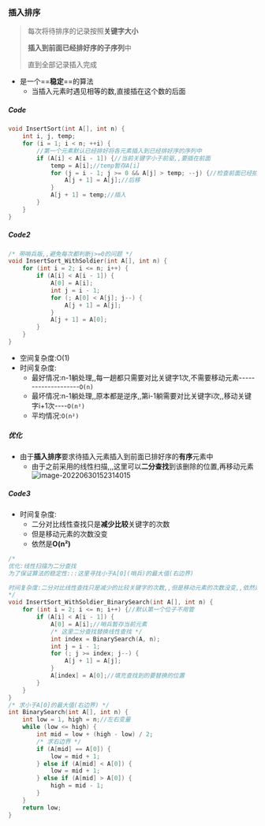 ### 插入排序

> 每次将待排序的记录按照**关键字大小**
>
> **插入到前面已经排好序的子序列**中
>
> 直到全部记录插入完成

- 是一个==**稳定**==的算法
  - 当插入元素时遇见相等的数,直接插在这个数的后面

##### Code

```c++
void InsertSort(int A[], int n) {
	int i, j, temp;
	for (i = 1; i < n; ++i) {
		//第一个元素默认已经排好将各元素插入到已经排好序的序列中
		if (A[i] < A[i - 1]) {//当前关键字小于前驱,,要插在前面
			temp = A[i];//temp暂存A[i]
			for (j = i - 1; j >= 0 && A[j] > temp; --j) {//检查前面已经拍好序的元素
				A[j + 1] = A[j];//后移
			}
			A[j + 1] = temp;//插入
		}
	}
}
```

##### Code2

```c++
/* 带哨兵版,,避免每次都判断j>=0的问题 */
void InsertSort_WithSoldier(int A[], int n) {
	for (int i = 2; i <= n; i++) {
		if (A[i] < A[i - 1]) {
			A[0] = A[i];
			int j = i - 1;
			for (; A[0] < A[j]; j--) {
				A[j + 1] = A[j];
			}
			A[j + 1] = A[0];
		}
	}
}
```

- 空间复杂度:O(1)
- 时间复杂度:
  - 最好情况:n-1躺处理,,每一趟都只需要对比关键字1次,不需要移动元素--------------------`O(n)`
  - 最坏情况:n-1躺处理,,原本都是逆序,,第i-1躺需要对比关键字i次,,移动关键字i+1次----`O(n²)`
  - 平均情况:`O(n²)`

##### 优化

- 由于**插入排序**要求待插入元素插入到前面已排好序的**有序**元素中
  - 由于之前采用的线性扫描,,,这里可以**二分查找**到该删除的位置,再移动元素![image-20220630152314015](https://cdn.jsdelivr.net/gh/DZX-hhh/Pictures/images/image-20220630152314015.png)

##### Code3

- 时间复杂度:
  - 二分对比线性查找只是**减少比较**关键字的次数
  - 但是移动元素的次数没变
  - 依然是**O(n²)**

```c++
/*
优化:线性扫描为二分查找
为了保证算法的稳定性:::这里寻找小于A[0](哨兵)的最大值(右边界)

时间复杂度:二分对比线性查找只是减少的比较关键字的次数,,但是移动元素的次数没变,,依然是O(n²)
*/
void InsertSort_WithSoldier_BinarySearch(int A[], int n) {
	for (int i = 2; i <= n; i++) {//默认第一个位子不用管
		if (A[i] < A[i - 1]) {
			A[0] = A[i];//哨兵暂存当前元素
			/* 这里二分查找替换线性查找 */
			int index = BinarySearch(A, n);
			int j = i - 1;
			for (; j >= index; j--) {
				A[j + 1] = A[j];
			}
			A[index] = A[0];//填充查找到的要替换的位置
		}
	}
}
/* 求小于A[0]的最大值(右边界) */
int BinarySearch(int A[], int n) {
	int low = 1, high = n;//左右变量
	while (low <= high) {
		int mid = low + (high - low) / 2;
		/* 求右边界 */
		if (A[mid] == A[0]) {
			low = mid + 1;
		} else if (A[mid] < A[0]) {
			low = mid + 1;
		} else if (A[mid] > A[0]) {
			high = mid - 1;
		}
	}
	return low;
}
```




